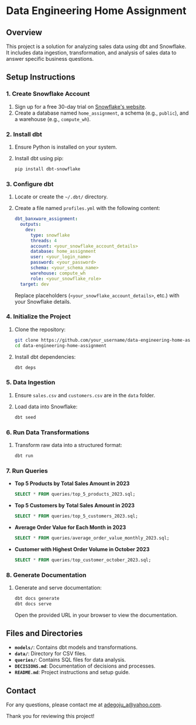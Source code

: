 # Data Engineering Home Assignment

## Overview

This project is a solution for analyzing sales data using dbt and Snowflake. It includes data ingestion, transformation, and analysis of sales data to answer specific business questions.

## Setup Instructions

### 1. **Create Snowflake Account**

1. Sign up for a free 30-day trial on [Snowflake's website](https://www.snowflake.com/).
2. Create a database named `home_assignment`, a schema (e.g., `public`), and a warehouse (e.g., `compute_wh`).

### 2. **Install dbt**

1. Ensure Python is installed on your system.
2. Install dbt using pip:

    ```bash
    pip install dbt-snowflake
    ```

### 3. **Configure dbt**

1. Locate or create the `~/.dbt/` directory.
2. Create a file named `profiles.yml` with the following content:

    ```yaml
    dbt_banxware_assignment:
      outputs:
        dev:
          type: snowflake
          threads: 4
          account: <your_snowflake_account_details>
          database: home_assignment
          user: <your_login_name>
          password: <your_password>
          schema: <your_schema_name>
          warehouse: compute_wh
          role: <your_snowflake_role>
      target: dev
    ```

    Replace placeholders (`<your_snowflake_account_details>`, etc.) with your Snowflake details.

### 4. **Initialize the Project**

1. Clone the repository:

    ```bash
    git clone https://github.com/your_username/data-engineering-home-assignment.git
    cd data-engineering-home-assignment
    ```

2. Install dbt dependencies:

    ```bash
    dbt deps
    ```

### 5. **Data Ingestion**

1. Ensure `sales.csv` and `customers.csv` are in the `data` folder.
2. Load data into Snowflake:

    ```bash
    dbt seed
    ```

### 6. **Run Data Transformations**

1. Transform raw data into a structured format:

    ```bash
    dbt run
    ```

### 7. **Run Queries**

- **Top 5 Products by Total Sales Amount in 2023**

    ```sql
    SELECT * FROM queries/top_5_products_2023.sql;
    ```

- **Top 5 Customers by Total Sales Amount in 2023**

    ```sql
    SELECT * FROM queries/top_5_customers_2023.sql;
    ```

- **Average Order Value for Each Month in 2023**

    ```sql
    SELECT * FROM queries/average_order_value_monthly_2023.sql;
    ```

- **Customer with Highest Order Volume in October 2023**

    ```sql
    SELECT * FROM queries/top_customer_october_2023.sql;
    ```

### 8. **Generate Documentation**

1. Generate and serve documentation:

    ```bash
    dbt docs generate
    dbt docs serve
    ```

    Open the provided URL in your browser to view the documentation.

## Files and Directories

- **`models/`**: Contains dbt models and transformations.
- **`data/`**: Directory for CSV files.
- **`queries/`**: Contains SQL files for data analysis.
- **`DECISIONS.md`**: Documentation of decisions and processes.
- **`README.md`**: Project instructions and setup guide.

## Contact

For any questions, please contact me at adegoju_a@yahoo.com.

Thank you for reviewing this project!
